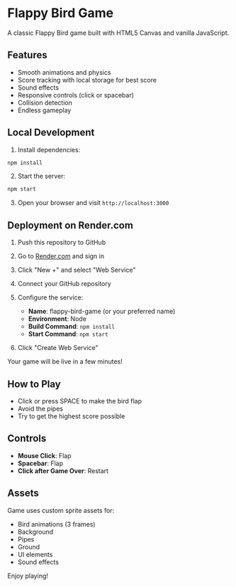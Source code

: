 # Flappy Bird Game

A classic Flappy Bird game built with HTML5 Canvas and vanilla JavaScript.

## Features

- Smooth animations and physics
- Score tracking with local storage for best score
- Sound effects
- Responsive controls (click or spacebar)
- Collision detection
- Endless gameplay

## Local Development

1. Install dependencies:
```bash
npm install
```

2. Start the server:
```bash
npm start
```

3. Open your browser and visit `http://localhost:3000`

## Deployment on Render.com

1. Push this repository to GitHub

2. Go to [Render.com](https://render.com) and sign in

3. Click "New +" and select "Web Service"

4. Connect your GitHub repository

5. Configure the service:
   - **Name**: flappy-bird-game (or your preferred name)
   - **Environment**: Node
   - **Build Command**: `npm install`
   - **Start Command**: `npm start`

6. Click "Create Web Service"

Your game will be live in a few minutes!

## How to Play

- Click or press SPACE to make the bird flap
- Avoid the pipes
- Try to get the highest score possible

## Controls

- **Mouse Click**: Flap
- **Spacebar**: Flap
- **Click after Game Over**: Restart

## Assets

Game uses custom sprite assets for:
- Bird animations (3 frames)
- Background
- Pipes
- Ground
- UI elements
- Sound effects

Enjoy playing!
